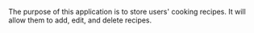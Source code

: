 The purpose of this application is to store users' cooking recipes. It will allow them to add, edit, and delete recipes.

